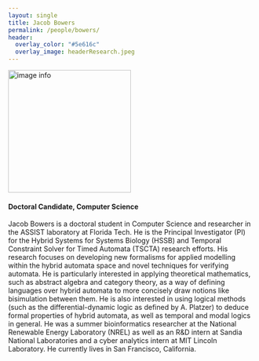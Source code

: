 ```yaml
---
layout: single
title: Jacob Bowers
permalink: /people/bowers/
header:
  overlay_color: "#5e616c"
  overlay_image: headerResearch.jpeg
---
```


<style type="text/css">
  img { width: 250px; }
</style>

![image info](../../pictures/bowers.jpeg)

#### Doctoral Candidate, Computer Science

Jacob Bowers is a doctoral student in Computer Science and researcher in the ASSIST laboratory at Florida Tech. He is the Principal Investigator (PI) for the Hybrid Systems for Systems Biology (HSSB) and Temporal Constraint Solver for Timed Automata (TSCTA) research efforts. His research focuses on developing new formalisms for applied modelling within the hybrid automata space and novel techniques for verifying automata. He is particularly interested in applying theoretical mathematics, such as abstract algebra and category theory, as a way of defining languages over hybrid automata to more concisely draw notions like bisimulation between them. He is also interested in using logical methods (such as the differential-dynamic logic as defined by A. Platzer) to deduce formal properties of hybrid automata, as well as temporal and modal logics in general. He was a summer bioinformatics researcher at the National Renewable Energy Laboratory (NREL) as well as an R&D intern at Sandia National Laboratories and a cyber analytics intern at MIT Lincoln Laboratory. He currently lives in San Francisco, California.
